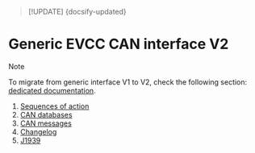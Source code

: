 > [!UPDATE] {docsify-updated}
# Generic EVCC CAN interface V2

> [!NOTE]
> To migrate from generic interface V1 to V2, check the following section: [dedicated documentation](charge-controllers/evcc_bidirectional.md).

1. [Sequences of action](charge-controllers/evcc_generic/sequences_v2.md)
1. [CAN databases](charge-controllers/evcc_generic/databases_v2.md)
1. [CAN messages](charge-controllers/evcc_generic/can_v2.md)
1. [Changelog](charge-controllers/evcc_generic/changelog_v2.md)
1. [J1939](charge-controllers/evcc_generic/j1939.md)

<!-- 1. [Appendix A](charge-controllers/evcc_generic/power_transfer_sequence_diagram.md) -->